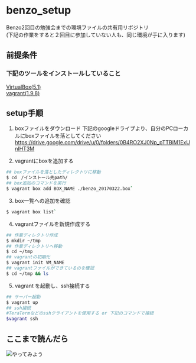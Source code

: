 # benzo_setup
Benzo2回目の勉強会までの環境ファイルの共有用リポジトリ  
(下記の作業をすると２回目に参加していない人も、同じ環境が手に入ります)

## 前提条件
### 下記のツールをインストールしていること
[VirtualBox(5.1)](https://www.virtualbox.org/)   
[vagrant(1.9.8)](https://www.vagrantup.com/)

## setup手順
1. boxファイルをダウンロード
下記のgoogleドライブより、自分のPCローカルにboxファイルを落としてください
https://drive.google.com/drive/u/0/folders/0B4RO2XJ0Np_pTTBiM1ExUnlHT3M

2. vagrantにboxを追加する
  ```bash
  ## boxファイルを落としたディレクトリに移動
  $ cd　/インストール先path/ 
  ## box追加のコマンドを実行
  $ vagrant box add BOX_NAME ./benzo_20170322.box`
  ```
3. box一覧への追加を確認  
  ```bash
  $ vagrant box list`
  ```
4. vagrantファイルを新規作成する
  ```bash
  ## 作業ディレクトリ作成
  $ mkdir ~/tmp
  ## 作業ディレクトリへ移動
  $ cd ~/tmp
  ## vagrantの初期化
  $ vagrant init VM_NAME
  ## vagrantファイルができているのを確認
  $ cd ~/tmp && ls
  ```
5. vagrant を起動し、ssh接続する
  ```sh
  ## サーバー起動
  $ vagrant up　　
  ## ssh接続
  #TeraTermなどのsshクライアントを使用する or 下記のコマンドで接続
  $vagrant ssh
  ```

## ここまで読んだら
![やってみよう](http://i2.wp.com/yakyuyakyu.link/wp/wp-content/uploads/2017/01/yjimage-1-10.jpg?fit=300%2C168)

